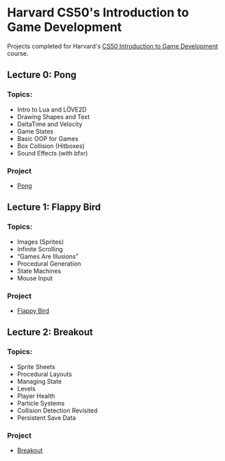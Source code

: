# Harvard CS50's Introduction to Game Development

Projects completed for Harvard's [CS50 Introduction to Game Development](https://cs50.harvard.edu/games/2018/) course. 

## Lecture 0: Pong 
### Topics:
* Intro to Lua and LÖVE2D
* Drawing Shapes and Text
* DeltaTime and Velocity
* Game States
* Basic OOP for Games
* Box Collision (Hitboxes)
* Sound Effects (with bfxr)
  
### Project
* [Pong](https://github.com/NoahHollingsworth/gd50/tree/main/pong)

## Lecture 1: Flappy Bird
### Topics: 
* Images (Sprites)
* Infinite Scrolling
* “Games Are Illusions”
* Procedural Generation
* State Machines
* Mouse Input

### Project
* [Flappy Bird](https://github.com/NoahHollingsworth/gd50/tree/main/flappy)

## Lecture 2: Breakout

### Topics: 
* Sprite Sheets
* Procedural Layouts
* Managing State
* Levels
* Player Health
* Particle Systems
* Collision Detection Revisited
* Persistent Save Data

### Project 
* [Breakout](https://github.com/NoahHollingsworth/gd50/tree/main/breakout)
